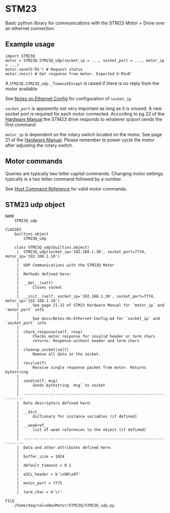 # STM23

Basic python library for communications with the STM23 Motor + Drive over an ethernet connection

## Example usage

```
import STM23Q
motor = STM23Q.STM23Q_udp(socket_ip = ..., socket_port = ..., motor_ip = ...)
motor.send(b'RS') # Request status 
motor.recv() # Get response from motor. Expected b'RS=R'
```

A `STM23Q.STM23Q_udp._TimeoutExcept` is raised if there is no reply from the motor available

See [Notes on Ethernet Config](docs/Notes-On-Ethernet-Config.md) for configuration of `socket_ip`

`socket_port` is apparently not very important as long as it is unused. A new socket port is required for each motor connected. According to pg 22 of the [Hardware Manual](docs/STM23-Hardware_Manual_920-0021F.pdf) the STM23 drive responds to whatever ip/port sends the first command

`motor_ip` is dependent on the rotary switch located on the motor. See page 21 of the [Hardware Manual](docs/STM23-Hardware_Manual_920-0021F.pdf). Please remember to power cycle the motor after adjusting the rotary switch.

## Motor commands

Queries are typically two letter capital commands. Changing motor settings typically is a two letter command followed by a number.

See [Host Command Reference](docs/Host-Command-Reference_920-0002W_0.pdf) for valid motor commands.

## STM23 udp object

```
NAME
    STM23Q_udp

CLASSES
    builtins.object
        STM23Q_udp
    
    class STM23Q_udp(builtins.object)
     |  STM23Q_udp(socket_ip='192.168.1.30', socket_port=7774, motor_ip='192.168.1.10')
     |  
     |  UDP Communications with the STM23Q Motor
     |  
     |  Methods defined here:
     |  
     |  __del__(self)
     |      Closes socket
     |  
     |  __init__(self, socket_ip='192.168.1.30', socket_port=7774, motor_ip='192.168.1.10')
     |      See page 21-22 of STM23 Hardware Manual for `motor_ip` and `motor_port` info
     |      
     |      See docs/Notes-On-Ethernet-Config.md for `socket_ip` and `socket_port` info
     |  
     |  check_response(self, resp)
     |      Checks motor response for invalid header or term chars
     |      returns: Response without header and term chars
     |  
     |  cleanup_socket(self)
     |      Remove all data in the socket.
     |  
     |  recv(self)
     |      Receive single response packet from motor. Returns bytestring
     |  
     |  send(self, msg)
     |      Sends bytestring `msg` to socket
     |  
     |  ----------------------------------------------------------------------
     |  Data descriptors defined here:
     |  
     |  __dict__
     |      dictionary for instance variables (if defined)
     |  
     |  __weakref__
     |      list of weak references to the object (if defined)
     |  
     |  ----------------------------------------------------------------------
     |  Data and other attributes defined here:
     |  
     |  buffer_size = 1024
     |  
     |  default_timeout = 0.1
     |  
     |  eSCL_header = b'\x00\x07'
     |  
     |  motor_port = 7775
     |  
     |  term_char = b'\r'

FILE
    /home/daq/valveBoxMotor/STM23Q/STM23Q_udp.py
```
